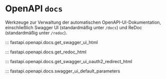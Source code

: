 # OpenAPI `docs`

Werkzeuge zur Verwaltung der automatischen OpenAPI-UI-Dokumentation, einschließlich Swagger UI (standardmäßig unter `/docs`) und ReDoc (standardmäßig unter `/redoc`).

::: fastapi.openapi.docs.get_swagger_ui_html

::: fastapi.openapi.docs.get_redoc_html

::: fastapi.openapi.docs.get_swagger_ui_oauth2_redirect_html

::: fastapi.openapi.docs.swagger_ui_default_parameters
